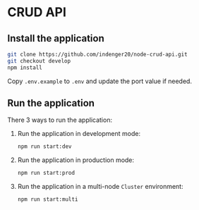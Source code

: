 # CRUD API

## Install the application

```bash
git clone https://github.com/indenger20/node-crud-api.git
git checkout develop
npm install
```

Copy `.env.example` to `.env` and update the port value if needed.

## Run the application

There 3 ways to run the application:

1. Run the application in development mode:

   ```bash
   npm run start:dev
   ```
2. Run the application in production mode:

   ```bash
   npm run start:prod
   ```

3. Run the application in a multi-node `Cluster` environment:

    ```bash
    npm run start:multi
    ```
